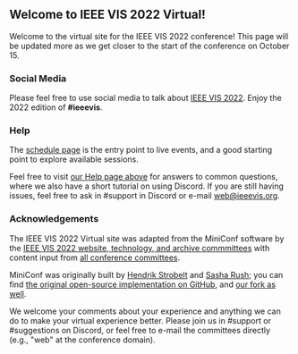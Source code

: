 ## Welcome to IEEE VIS 2022 Virtual!
<!-- <div class="embed-responsive embed-responsive-16by9 mb-4">
<iframe class="" width="560" height="315" src="https://www.youtube.com/embed/1kqiJU4eShQ?rel=0" frameborder="0" allow="accelerometer; autoplay; clipboard-write; encrypted-media; gyroscope; picture-in-picture" allowfullscreen></iframe>
</div>

The above video is a short introduction to the conference that includes a welcome message, how to navigate live and static content, and tips for navigating Gather, Discord, as well as this virtual conference website.
 -->

Welcome to the virtual site for the IEEE VIS 2022 conference!  This page will be updated more as we get closer to the start of the conference on October 15.

### Social Media

Please feel free to use social media to talk about [IEEE VIS 2022](http://ieeevis.org/year/2022/welcome).
Enjoy the 2022 edition of <strong>#ieeevis</strong>.

### Help

The [schedule page](calendar.html) is the entry point to live events, and a good starting point to explore available sessions.

Feel free to visit [our Help page above](/year/2022/help.html) for answers to common questions, where we also have a short tutorial on using Discord.  If you are still having issues, feel free to ask in #support in Discord or e-mail web@ieeevis.org.

### Acknowledgements

The IEEE VIS 2022 Virtual site was adapted from the MiniConf software by the [IEEE VIS 2022 website, technology, and archive commmittees](http://ieeevis.org/year/2022/info/committees/conference-committee) with content input from [all conference committees](http://ieeevis.org/year/2021/info/committees/conference-committee).

MiniConf was originally built by [Hendrik Strobelt](http://twitter.com/hen_str) and [Sasha Rush](http://twitter.com/srush_nlp); you can find [the original open-source implementation on GitHub](https://github.com/Mini-Conf/Mini-Conf), and [our fork as well](https://github.com/ieee-vgtc/vis-virtual-website).

We welcome your comments about your experience and anything we can do to make your virtual experience better.  Please join us in #support or #suggestions on Discord, or feel free to e-mail the committees directly (e.g., "web" at the conference domain).
